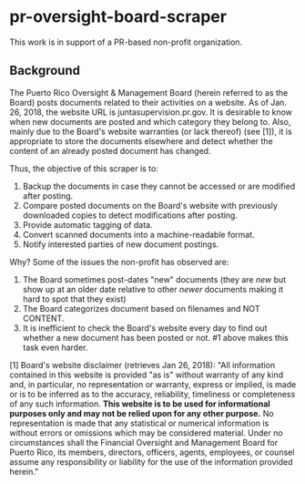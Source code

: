 
# pr-oversight-board-scraper 
 
This work is in support of a PR-based non-profit organization.  
 
## Background 
The Puerto Rico Oversight & Management Board (herein referred to as the Board) posts documents related to their activities on a website. As of Jan. 26, 2018, the website URL is juntasupervision.pr.gov. It is desirable to know when new documents are posted and which category they belong to. Also, mainly due to the Board's website warranties (or lack thereof) (see [1]), it is appropriate to store the documents elsewhere and detect whether the content of an already posted document has changed.  
 
Thus, the objective of this scraper is to: 
1. Backup the documents in case they cannot be accessed or are modified after posting.  
2. Compare posted documents on the Board's website with previously downloaded copies to detect modifications after posting.  
3. Provide automatic tagging of data.  
4. Convert scanned documents into a machine-readable format. 
5. Notify interested parties of new document postings.  
 
 
Why? Some of the issues the non-profit has observed are: 
1. The Board sometimes post-dates "new" documents (they are _new_ but show up at an older date relative to other _newer_ documents making it hard to spot that they exist) 
2. The Board categorizes document based on filenames and NOT CONTENT.  
3. It is inefficient to check the Board's website every day to find out whether a new document has been posted or not. #1 above makes this task even harder.  
 
[1] Board's website disclaimer (retrieves Jan 26, 2018): 
"All information contained in this website is provided "as is" without warranty of any kind and, in particular, no representation or warranty, express or implied, is made or is to be inferred as to the accuracy, reliability, timeliness or completeness of any such information. **This website is to be used for informational purposes only and may not be relied upon for any other purpose.** No representation is made that any statistical or numerical information is without errors or omissions which may be considered material. Under no circumstances shall the Financial Oversight and Management Board for Puerto Rico, its members, directors, officers, agents, employees, or counsel assume any responsibility or liability for the use of the information provided herein." 
 
